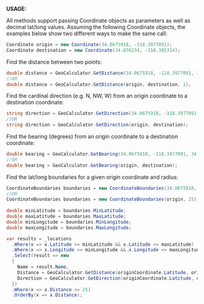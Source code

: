 **USAGE:**

All methods support passing Coordinate objects as parameters as well as decimal lat/long values. Assuming the following
Coordinate objects, the examples below show two different ways to make the same call:

```c#
Coordinate origin = new Coordinate(34.0675918, -118.3977091);
Coordinate destination = new Coordinate(34.076234, -118.395314);
```

Find the distance between two points:
```c#
double distance = GeoCalculator.GetDistance(34.0675918, -118.3977091, 34.076234, -118.395314, 1);
//OR
double distance = GeoCalculator.GetDistance(origin, destination, 1);
```
Find the cardinal direction (e.g. N, NW, W) from an origin coordinate to a destination coordinate:
```c#
string direction = GeoCalculator.GetDirection(34.0675918, -118.3977091, 34.076234, -118.395314);
//OR
string direction = GeoCalculator.GetDirection(origin, destination);
```

Find the bearing (degrees) from an origin coordinate to a destination coordinate:
```c#
double bearing = GeoCalculator.GetBearing(34.0675918, -118.3977091, 34.076234, -118.395314);
//OR
double bearing = GeoCalculator.GetBearing(origin, destination);
```

Find the lat/long boundaries for a given origin coordinate and radius:
```c#
CoordinateBoundaries boundaries = new CoordinateBoundaries(34.0675918, -118.3977091, 25);
//OR
CoordinateBoundaries boundaries = new CoordinateBoundaries(origin, 25);
  
double minLatitude = boundaries.MinLatitude;
double maxLatitude = boundaries.MaxLatitude;
double minLongitude = boundaries.MinLongitude;
double maxLongitude = boundaries.MaxLongitude;

var results = _locations
  .Where(x => x.Latitude >= minLatitude && x.Latitude <= maxLatitude)
  .Where(x => x.Longitude >= minLongitude && x.Longitude <= maxLongitude)
  .Select(result => new 
  {
    Name = result.Name,
    Distance = GeoCalculator.GetDistance(originCoordinate.Latitude, originCoordinate.Longitude, result.Latitude, result.Longitude, 1),
    Direction = GeoCalculator.GetDirection(originCoordinate.Latitude, originCoordinate.Longitude, result.Latitude, result.Longitude)
  })
  .Where(x => x.Distance <= 25)
  .OrderBy(x => x.Distance);
```
